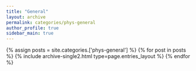 ```yaml
---
title: "General"
layout: archive
permalink: categories/phys-general
author_profile: true
sidebar_main: true
---
```



{% assign posts = site.categories.['phys-general'] %}
{% for post in posts %} {% include archive-single2.html type=page.entries_layout %} {% endfor %}